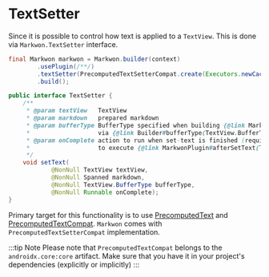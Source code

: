 # TextSetter <Badge text="4.1.0" />

Since <Badge text="4.1.0" /> it is possible to control how text is applied to a `TextView`.
This is done via `Markwon.TextSetter` interface.

```java
final Markwon markwon = Markwon.builder(context)
        .usePlugin(/**/)
        .textSetter(PrecomputedTextSetterCompat.create(Executors.newCachedThreadPool()))
        .build();
```

```java
public interface TextSetter {
    /**
     * @param textView   TextView
     * @param markdown   prepared markdown
     * @param bufferType BufferType specified when building {@link Markwon} instance
     *                   via {@link Builder#bufferType(TextView.BufferType)}
     * @param onComplete action to run when set-text is finished (required to call in order
     *                   to execute {@link MarkwonPlugin#afterSetText(TextView)})
     */
    void setText(
            @NonNull TextView textView,
            @NonNull Spanned markdown,
            @NonNull TextView.BufferType bufferType,
            @NonNull Runnable onComplete);
}
```

Primary target for this functionality is to use [PrecomputedText] and [PrecomputedTextCompat].
`Markwon` comes with `PrecomputedTextSetterCompat` implementation.

:::tip Note
Please note that `PrecomputedTextCompat` belongs to the `androidx.core:core` artifact. Make
sure that you have it in your project's dependencies (explicitly or implicitly)
:::

[PrecomputedText]: https://developer.android.com/reference/android/text/PrecomputedText
[PrecomputedTextCompat]: https://developer.android.com/reference/androidx/core/text/PrecomputedTextCompat